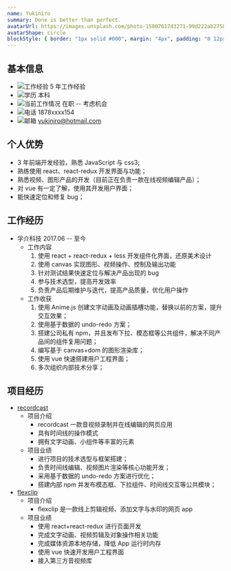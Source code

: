 ```yaml
---
name: Yukiniro
summary: Done is better than perfect.
avatarUrl: https://images.unsplash.com/photo-1580761743271-99d222ab2758?ixlib=rb-1.2.1&ixid=MnwxMjA3fDB8MHxwaG90by1wYWdlfHx8fGVufDB8fHx8&auto=format&fit=crop&w=1332&q=80
avatarShape: circle
blockStyle: { border: "1px solid #000", margin: "4px", padding: "0 12px" }
---
```


## 基本信息

- ![工作经验](https://api.iconify.design/ic:outline-work.svg?color=currentColor) 5 年工作经验
- ![学历](https://api.iconify.design/zondicons:education.svg?color=currentColor) 本科
- ![当前工作情况](https://api.iconify.design/ic:baseline-maps-home-work.svg?color=currentColor) 在职 -- 考虑机会
- ![电话](https://api.iconify.design/ic:sharp-phone.svg?color=currentColor) 1878xxxx154
- ![邮箱](https://api.iconify.design/ic:baseline-email.svg?color=currentColor) yukiniro@hotmail.com

## 个人优势

- 3 年前端开发经验，熟悉 JavaScript 与 css3;
- 熟练使用 react、react-redux 开发界面与功能；
- 熟悉视频、图形产品的开发（目前正在负责一款在线视频编辑产品）；
- 对 vue 有一定了解，使用其开发用户界面；
- 能快速定位和修复 bug；

## 工作经历

- 孚介科技 2017.06 -- 至今
  - 工作内容
    1. 使用 react + react-redux + less 开发组件化界面，还原美术设计
    2. 使用 canvas 实现图形、视频操作、控制及输出功能
    3. 针对测试结果快速定位与解决产品出现的 bug
    4. 参与技术选型，提高开发效率
    5. 负责产品后期维护与迭代，提高产品质量，优化用户操作
  - 工作收获
    1. 使用 Anime.js 创建文字动画及动画插槽功能，替换以前的方案，提升交互效果；
    2. 使用基于数据的 undo-redo 方案；
    3. 搭建公司私有 npm，并且发布下拉、模态框等公共组件，解决不同产品间的组件复用问题；
    4. 编写基于 canvas+dom 的图形渲染库；
    5. 使用 vue 快速搭建用户工程界面；
    6. 多次组织内部技术分享；

## 项目经历

- [recordcast](https://www.recordcast.com/editor/app/)
  - 项目介绍
    - recordcast 一款音视频录制并在线编辑的网页应用
    - 具有时间线的操作模式
    - 拥有文字动画、小组件等丰富的元素
  - 项目业绩
    - 进行项目的技术选型与框架搭建；
    - 负责时间线编辑、视频图片渲染等核心功能开发；
    - 采用基于数据的 undo-redo 方案进行优化；
    - 搭建内部 npm 并发布模态框、下拉组件、时间线交互等公共模块；
- [flexclip](flexclip.com/editor/app)
  - 项目介绍
    - flexclip 是一款线上剪辑视频、添加文字与水印的网页 app
  - 项目业绩
    - 使用 react+react-redux 进行页面开发
    - 完成文字动画、视频剪辑及对象操作相关功能
    - 完成媒体资源本地存储，降低 App 运行时内存
    - 使用 vue 快速开发用户工程界面
    - 接入第三方音视频库
